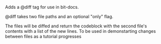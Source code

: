 Adds a @diff tag for use in bit-docs.

@diff takes two file paths and an optional "only" flag. 

The files will be diffed and return the codeblock with the second file's contents with a list of the new lines. 
To be used in demonstarting changes between files as a tutorial progresses
